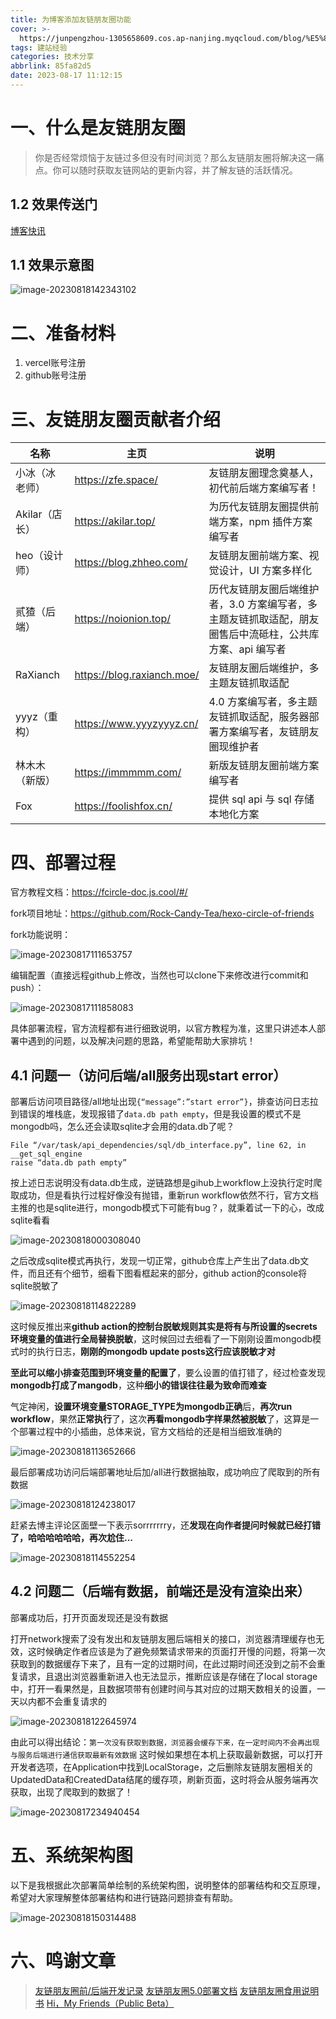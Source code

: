 ```yaml
---
title: 为博客添加友链朋友圈功能
cover: >-
  https://junpengzhou-1305658609.cos.ap-nanjing.myqcloud.com/blog/%E5%8F%AF%E7%88%B1%E9%B8%AD%E5%AD%90%E6%B8%B8%E4%B9%90%E5%9B%AD-cover.webp
tags: 建站经验
categories: 技术分享
abbrlink: 85fa82d5
date: 2023-08-17 11:12:15
---
```


# 一、什么是友链朋友圈 
> 你是否经常烦恼于友链过多但没有时间浏览？那么友链朋友圈将解决这一痛点。你可以随时获取友链网站的更新内容，并了解友链的活跃情况。

## 1.2 效果传送门
[博客快讯](/fcircle/)

## 1.1 效果示意图
![image-20230818142343102](https://junpengzhou-1305658609.cos.ap-nanjing.myqcloud.com/blog/image-20230818142343102.png)

# 二、准备材料

1. vercel账号注册
2. github账号注册

# 三、友链朋友圈贡献者介绍
| 名称           | 主页                       | 说明                                                         |
| -------------- | -------------------------- | ------------------------------------------------------------ |
| 小冰（冰老师） | https://zfe.space/         | 友链朋友圈理念奠基人，初代前后端方案编写者！                 |
| Akilar（店长） | https://akilar.top/        | 为历代友链朋友圈提供前端方案，npm 插件方案编写者             |
| heo（设计师）  | https://blog.zhheo.com/    | 友链朋友圈前端方案、视觉设计，UI 方案多样化                  |
| 贰猹（后端）   | https://noionion.top/      | 历代友链朋友圈后端维护者，3.0 方案编写者，多主题友链抓取适配，朋友圈售后中流砥柱，公共库方案、api 编写者 |
| RaXianch       | https://blog.raxianch.moe/ | 友链朋友圈后端维护，多主题友链抓取适配                       |
| yyyz（重构）   | https://www.yyyzyyyz.cn/   | 4.0 方案编写者，多主题友链抓取适配，服务器部署方案编写者，友链朋友圈现维护者 |
| 林木木（新版） | https://immmmm.com/        | 新版友链朋友圈前端方案编写者                                 |
| Fox            | https://foolishfox.cn/     | 提供 sql api 与 sql 存储本地化方案                           |


# 四、部署过程

官方教程文档：https://fcircle-doc.js.cool/#/

fork项目地址：https://github.com/Rock-Candy-Tea/hexo-circle-of-friends

fork功能说明：

![image-20230817111653757](https://junpengzhou-1305658609.cos.ap-nanjing.myqcloud.com/blog/image-20230817111653757.png)

编辑配置（直接远程github上修改，当然也可以clone下来修改进行commit和push）：

![image-20230817111858083](https://junpengzhou-1305658609.cos.ap-nanjing.myqcloud.com/blog/image-20230817111858083.png)



具体部署流程，官方流程都有进行细致说明，以官方教程为准，这里只讲述本人部署中遇到的问题，以及解决问题的思路，希望能帮助大家排坑！

## 4.1 问题一（访问后端/all服务出现start error）

部署后访问项目路径/all地址出现`{“message”:”start error”}`，排查访问日志拉到错误的堆栈底，发现报错了`data.db path empty`，但是我设置的模式不是mongodb吗，怎么还会读取sqlite才会用的data.db了呢？
```log
File “/var/task/api_dependencies/sql/db_interface.py”, line 62, in __get_sql_engine
raise “data.db path empty”
```
按上述日志说明没有data.db生成，逆链路想是gihub上workflow上没执行定时爬取成功，但是看执行过程好像没有抛错，重新run workflow依然不行，官方文档主推的也是sqlite进行，mongodb模式下可能有bug？，就秉着试一下的心，改成sqlite看看

![image-20230818000308040](https://junpengzhou-1305658609.cos.ap-nanjing.myqcloud.com/blog/image-20230818000308040.png)

之后改成sqlite模式再执行，发现一切正常，github仓库上产生出了data.db文件，而且还有个细节，细看下图看框起来的部分，github action的console将sqlite脱敏了

![image-20230818114822289](https://junpengzhou-1305658609.cos.ap-nanjing.myqcloud.com/blog/image-20230818114822289.png)

这时候反推出来**github action的控制台脱敏规则其实是将有与所设置的secrets环境变量的值进行全局替换脱敏**，这时候回过去细看了一下刚刚设置mongodb模式时的执行日志，**刚刚的mongodb update posts这行应该脱敏才对**

**至此可以缩小排查范围到环境变量的配置了**，要么设置的值打错了，经过检查发现**mongodb打成了mangodb**，这种**细小的错误往往最为致命而难查**

气定神闲，**设置环境变量STORAGE_TYPE为mongodb正确**后，**再次run workflow**，果然**正常执行**了，这次**再看mongodb字样果然被脱敏**了，这算是一个部署过程中的小插曲，总体来说，官方文档给的还是相当细致准确的

![image-20230818113652666](https://junpengzhou-1305658609.cos.ap-nanjing.myqcloud.com/blog/image-20230818113652666.png)

最后部署成功访问后端部署地址后加/all进行数据抽取，成功响应了爬取到的所有数据

![image-20230818124238017](https://junpengzhou-1305658609.cos.ap-nanjing.myqcloud.com/blog/image-20230818124238017.png)


赶紧去博主评论区面壁一下表示sorrrrrrry，还**发现在向作者提问时候就已经打错了，哈哈哈哈哈哈，再次尬住...**

![image-20230818114552254](https://junpengzhou-1305658609.cos.ap-nanjing.myqcloud.com/blog/image-20230818114552254.png)

## 4.2 问题二（后端有数据，前端还是没有渲染出来）
部署成功后，打开页面发现还是没有数据

打开network搜索了没有发出和友链朋友圈后端相关的接口，浏览器清理缓存也无效，这时候确定作者应该是为了避免频繁请求带来的页面打开慢的问题，将第一次获取到的数据缓存下来了，且有一定的过期时间，在此过期时间还没到之前不会重复请求，且退出浏览器重新进入也无法显示，推断应该是存储在了local storage中，打开一看果然是，且数据项带有创建时间与其对应的过期天数相关的设置，一天以内都不会重复请求的

![image-20230818122645974](https://junpengzhou-1305658609.cos.ap-nanjing.myqcloud.com/blog/image-20230818122645974.png)

由此可以得出结论：`第一次没有获取到数据，浏览器会缓存下来，在一定时间内不会再出现与服务后端进行通信获取最新有效数据`
这时候如果想在本机上获取最新数据，可以打开开发者选项，在Application中找到LocalStorage，之后删除友链朋友圈相关的UpdatedData和CreatedData结尾的缓存项，刷新页面，这时将会从服务端再次获取，出现了爬取到的数据了！

![image-20230817234940454](https://junpengzhou-1305658609.cos.ap-nanjing.myqcloud.com/blog/image-20230817234940454.png)

# 五、系统架构图

以下是我根据此次部署简单绘制的系统架构图，说明整体的部署结构和交互原理，希望对大家理解整体部署结构和进行链路问题排查有帮助。

![image-20230818150314488](https://junpengzhou-1305658609.cos.ap-nanjing.myqcloud.com/blog/image-20230818150314488.png)

# 六、鸣谢文章

> [友链朋友圈前/后端开发记录](https://www.yyyzyyyz.cn/posts/9b5ab1e3eb29/)
> [友链朋友圈5.0部署文档](https://fcircle-doc.yyyzyyyz.cn/)
> [友链朋友圈食用说明书](https://noionion.top/47095)
> [Hi，My Friends（Public Beta）](https://immmmm.com/hi-friends-circle/)
